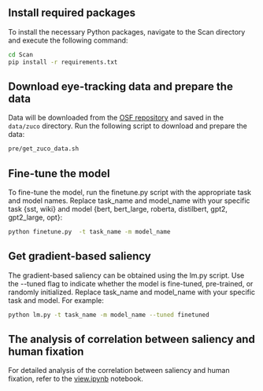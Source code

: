 ## Install required packages

To install the necessary Python packages, navigate to the Scan directory and execute the following command:

```bash
cd Scan
pip install -r requirements.txt
```

## Download eye-tracking data and prepare the data

Data will be downloaded from the [OSF repository](https://osf.io/q3zws/) and saved in the `data/zuco` directory. Run the following script to download and prepare the data:

```bash
pre/get_zuco_data.sh
```

## Fine-tune the model

To fine-tune the model, run the finetune.py script with the appropriate task and model names. Replace task_name and model_name with your specific task {sst, wiki} and model {bert, bert_large, roberta, distilbert, gpt2, gpt2_large, opt}:

```bash
python finetune.py  -t task_name -m model_name
```

## Get gradient-based saliency

The gradient-based saliency can be obtained using the lm.py script. Use the --tuned flag to indicate whether the model is fine-tuned, pre-trained, or randomly initialized. Replace task_name and model_name with your specific task and model. For example:

```bash
python lm.py -t task_name -m model_name --tuned finetuned
```

## The analysis of correlation between saliency and human fixation

For detailed analysis of the correlation between saliency and human fixation, refer to the [view.ipynb](view.ipynb) notebook.
